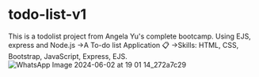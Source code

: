 # todo-list-v1
This is a todolist project from Angela Yu's complete bootcamp. Using EJS, express and Node.js
->A To-do list Application 📋
->Skills: HTML, CSS, Bootstrap, JavaScript, Express, EJS.
![WhatsApp Image 2024-06-02 at 19 01 14_272a7c29](https://github.com/muditsrivast/TODO/assets/88673223/e22c8bc2-8e88-4737-8e83-ba451183aafb)
